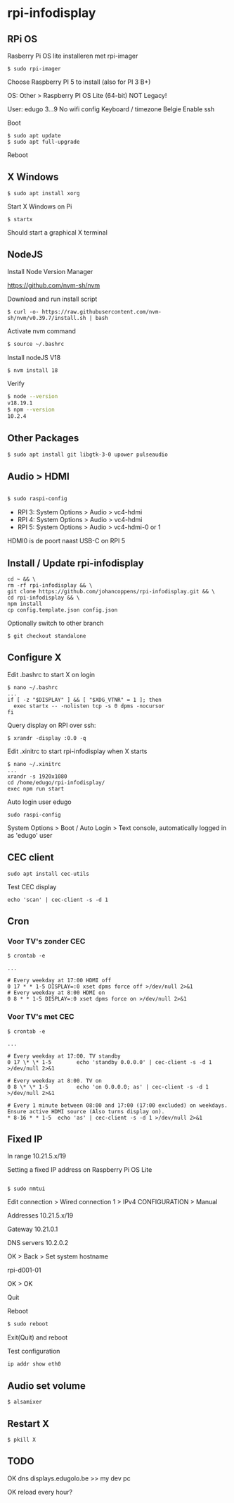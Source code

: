 # rpi-infodisplay

## RPi OS

Rasberry Pi OS lite installeren met rpi-imager

```
$ sudo rpi-imager
```

Choose Raspberry PI 5 to install (also for PI 3 B+)

OS: Other > Raspberry PI OS Lite (64-bit) NOT Legacy!

User: edugo 3...9
No wifi config
Keyboard / timezone Belgie
Enable ssh

Boot

```
$ sudo apt update
$ sudo apt full-upgrade

```

Reboot

## X Windows

```
$ sudo apt install xorg
```

Start X Windows on Pi

```
$ startx
```

Should start a graphical X terminal

## NodeJS

Install Node Version Manager

https://github.com/nvm-sh/nvm

Download and run install script

```
$ curl -o- https://raw.githubusercontent.com/nvm-sh/nvm/v0.39.7/install.sh | bash
```

Activate nvm command

```sh
$ source ~/.bashrc
```

Install nodeJS V18

```sh
$ nvm install 18
```

Verify

```sh
$ node --version
v18.19.1
$ npm --version
10.2.4
```

## Other Packages

```sh
$ sudo apt install git libgtk-3-0 upower pulseaudio
```

## Audio > HDMI

```sh

$ sudo raspi-config

```

- RPI 3: System Options > Audio > vc4-hdmi
- RPI 4: System Options > Audio > vc4-hdmi
- RPI 5: System Options > Audio > vc4-hdmi-0 or 1

HDMI0 is de poort naast USB-C on RPI 5

## Install / Update rpi-infodisplay

```
cd ~ && \
rm -rf rpi-infodisplay && \
git clone https://github.com/johancoppens/rpi-infodisplay.git && \
cd rpi-infodisplay && \
npm install
cp config.template.json config.json

```

Optionally switch to other branch

```
$ git checkout standalone

```

## Configure X

Edit .bashrc to start X on login

```
$ nano ~/.bashrc
...
if [ -z "$DISPLAY" ] && [ "$XDG_VTNR" = 1 ]; then
  exec startx -- -nolisten tcp -s 0 dpms -nocursor
fi

```

Query display on RPI over ssh:

```
$ xrandr -display :0.0 -q

```

Edit .xinitrc to start rpi-infodisplay when X starts

```
$ nano ~/.xinitrc
...
xrandr -s 1920x1080
cd /home/edugo/rpi-infodisplay/
exec npm run start
```

Auto login user edugo

```
sudo raspi-config
```

System Options > Boot / Auto Login > Text console, automatically logged in as 'edugo' user

## CEC client

```
sudo apt install cec-utils
```

Test CEC display

```
echo 'scan' | cec-client -s -d 1
```

## Cron

### Voor TV's zonder CEC

```
$ crontab -e

...

# Every weekday at 17:00 HDMI off
0 17 * * 1-5 DISPLAY=:0 xset dpms force off >/dev/null 2>&1
# Every weekday at 8:00 HDMI on
0 8 * * 1-5 DISPLAY=:0 xset dpms force on >/dev/null 2>&1
```

### Voor TV's met CEC

```
$ crontab -e

...

# Every weekday at 17:00. TV standby
0 17 \* \* 1-5        echo 'standby 0.0.0.0' | cec-client -s -d 1 >/dev/null 2>&1

# Every weekday at 8:00. TV on
0 8 \* \* 1-5         echo 'on 0.0.0.0; as' | cec-client -s -d 1 >/dev/null 2>&1

# Every 1 minute between 08:00 and 17:00 (17:00 excluded) on weekdays. Ensure active HDMI source (Also turns display on).
* 8-16 * * 1-5  echo 'as' | cec-client -s -d 1 >/dev/null 2>&1

```

## Fixed IP

In range 10.21.5.x/19

Setting a fixed IP address on Raspberry Pi OS Lite

```

$ sudo nmtui

```

Edit connection > Wired connection 1 > IPv4 CONFIGURATION > Manual

Addresses 10.21.5.x/19

Gateway 10.21.0.1

DNS servers 10.2.0.2

OK > Back > Set system hostname

rpi-d001-01

OK > OK

Quit

Reboot

```sh
$ sudo reboot

```

Exit(Quit) and reboot

Test configuration

```
ip addr show eth0
```

## Audio set volume

```
$ alsamixer
```

## Restart X

```
$ pkill X
```

## TODO

<!-- show info at boot for 15 secs -->

<!-- toggle info naar show 15 secs -->

OK dns displays.edugolo.be >> my dev pc

OK reload every hour?
